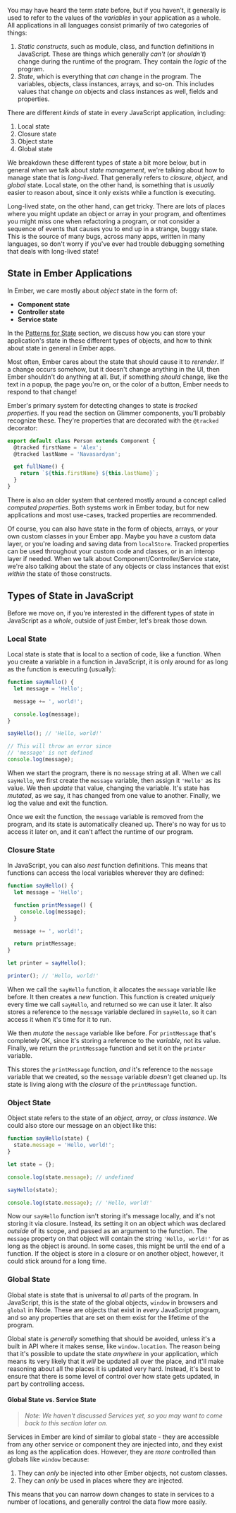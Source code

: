 You may have heard the term _state_ before, but if you haven't, it generally is
used to refer to the values of the _variables_ in your application as a whole.
All applications in all languages consist primarily of two categories of things:

1. _Static constructs_, such as module, class, and function definitions in
   JavaScript. These are things which generally _can't_ (or _shouldn't_) change
   during the runtime of the program. They contain the _logic_ of the program.
2. _State_, which is everything that _can_ change in the program. The variables,
   objects, class instances, arrays, and so-on. This includes values that change
   _on_ objects and class instances as well, fields and properties.

There are different _kinds_ of state in every JavaScript application, including:

1. Local state
2. Closure state
3. Object state
4. Global state

We breakdown these different types of state a bit more below, but in general
when we talk about _state management_, we're talking about how to manage state
that is _long-lived_. That generally refers to _closure_, _object_, and _global_
state. Local state, on the other hand, is something that is _usually_ easier to
reason about, since it only exists while a function is executing.

Long-lived state, on the other hand, can get tricky. There are lots of places
where you might update an object or array in your program, and oftentimes you
might miss one when refactoring a program, or not consider a sequence of events
that causes you to end up in a strange, buggy state. This is the source of many
bugs, across many apps, written in many languages, so don't worry if you've ever
had trouble debugging something that deals with long-lived state!

## State in Ember Applications

In Ember, we care mostly about _object_ state in the form of:

- **Component state**
- **Controller state**
- **Service state**

In the [Patterns for State](./patterns-for-state) section, we discuss how you can store your
application's state in these different types of objects, and how to think about
state in general in Ember apps.

Most often, Ember cares about the state that should cause it to _rerender_. If a
change occurs somehow, but it doesn't change anything in the UI, then Ember
shouldn't do anything at all. But, if something _should_ change, like the text
in a popup, the page you're on, or the color of a button, Ember needs to respond
to that change!

Ember's primary system for detecting changes to state is _tracked properties_.
If you read the section on Glimmer components, you'll probably recognize these.
They're properties that are decorated with the `@tracked` decorator:

```js
export default class Person extends Component {
  @tracked firstName = 'Alex';
  @tracked lastName = 'Navasardyan';

  get fullName() {
    return `${this.firstName} ${this.lastName}`;
  }
}
```

There is also an older system that centered mostly around a concept called
_computed properties_. Both systems work in Ember today, but for new
applications and most use-cases, tracked properties are recommended.

Of course, you can also have state in the form of objects, arrays, or your own
custom classes in your Ember app. Maybe you have a custom data layer, or you're
loading and saving data from `localStore`. Tracked properties can be used
throughout your custom code and classes, or in an interop layer if needed. When
we talk about Component/Controller/Service state, we're also talking about the
state of any objects or class instances that exist _within_ the state of those
constructs.

## Types of State in JavaScript

Before we move on, if you're interested in the different types of state in
JavaScript as a _whole_, outside of just Ember, let's break those down.

### Local State

Local state is state that is local to a section of code, like a function. When
you create a variable in a function in JavaScript, it is only around for as long
as the function is executing (usually):

```js
function sayHello() {
  let message = 'Hello';

  message += ', world!';

  console.log(message);
}

sayHello(); // 'Hello, world!'

// This will throw an error since
// 'message' is not defined
console.log(message);
```

When we start the program, there is no `message` string at all. When we call
`sayHello`, we first create the `message` variable, then assign it `'Hello'` as
its value. We then _update_ that value, changing the variable. It's state has
_mutated_, as we say, it has changed from one value to another. Finally, we log
the value and exit the function.

Once we exit the function, the `message` variable is removed from the program,
and its state is automatically cleaned up. There's no way for us to access it
later on, and it can't affect the runtime of our program.

### Closure State

In JavaScript, you can also _nest_ function definitions. This means that
functions can access the local variables wherever they are defined:

```js
function sayHello() {
  let message = 'Hello';

  function printMessage() {
    console.log(message);
  }

  message += ', world!';

  return printMessage;
}

let printer = sayHello();

printer(); // 'Hello, world!'
```

When we call the `sayHello` function, it allocates the `message` variable like
before. It then creates a _new_ function. This function is created _uniquely_
every time we call `sayHello`, and returned so we can use it later. It also
stores a reference to the `message` variable declared in `sayHello`, so it can
access it when it's time for it to run.

We then _mutate_ the `message` variable like before. For `printMessage` that's
completely OK, since it's storing a reference to the _variable_, not its value.
Finally, we return the `printMessage` function and set it on the `printer`
variable.

This stores the `printMessage` function, _and_ it's reference to the `message`
variable that we created, so the `message` variable _doesn't_ get cleaned up.
Its state is living along with the _closure_ of the `printMessage` function.

### Object State

Object state refers to the state of an _object_, _array_, or _class instance_.
We could also store our message on an object like this:

```js
function sayHello(state) {
  state.message = 'Hello, world!';
}

let state = {};

console.log(state.message); // undefined

sayHello(state);

console.log(state.message); // 'Hello, world!'
```

Now our `sayHello` function isn't storing it's message locally, and it's not
storing it via closure. Instead, its setting it on an object which was declared
_outside_ of its scope, and passed as an argument to the function. The `message`
property on that object will contain the string `'Hello, world!'` for as long
as the object is around. In some cases, this might be until the end of a
function. If the object is store in a closure or on another object, however, it
could stick around for a long time.

### Global State

Global state is state that is universal to _all_ parts of the program. In
JavaScript, this is the state of the global objects, `window` in browsers and
`global` in Node. These are objects that exist in _every_ JavaScript program,
and so any properties that are set on them exist for the lifetime of the
program.

Global state is _generally_ something that should be avoided, unless it's a
built in API where it makes sense, like `window.location`. The reason being that
it's possible to update the state _anywhere_ in your application, which means
its very likely that it _will_ be updated all over the place, and it'll make
reasoning about all the places it is updated very hard. Instead, it's best to
ensure that there is some level of control over how state gets updated, in part
by controlling access.

#### Global State vs. Service State

> _Note: We haven't discussed Services yet, so you may want to come back to this
> section later on._

Services in Ember are kind of similar to global state - they are accessible from
any other service or component they are injected into, and they exist as long as
the application does. However, they are _more_ controlled than globals like
`window` because:

1. They can _only_ be injected into other Ember objects, not custom classes.
2. They can _only_ be used in places where they are injected.

This means that you can narrow down changes to state in services to a number of
locations, and generally control the data flow more easily.
